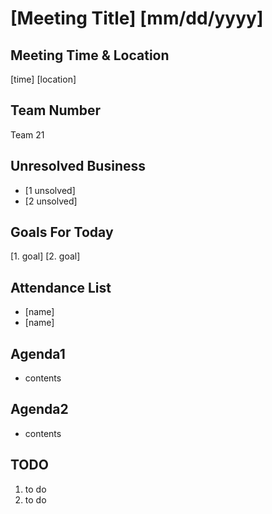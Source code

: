 # [Meeting Title] [mm/dd/yyyy]

## Meeting Time & Location
[time] [location]
## Team Number
Team 21
## Unresolved Business
- [1 unsolved]
- [2 unsolved]
## Goals For Today
[1. goal]
[2. goal]

## Attendance List
- [name]
- [name]

## Agenda1
- contents

## Agenda2
- contents

## TODO 
1. to do
2. to do
